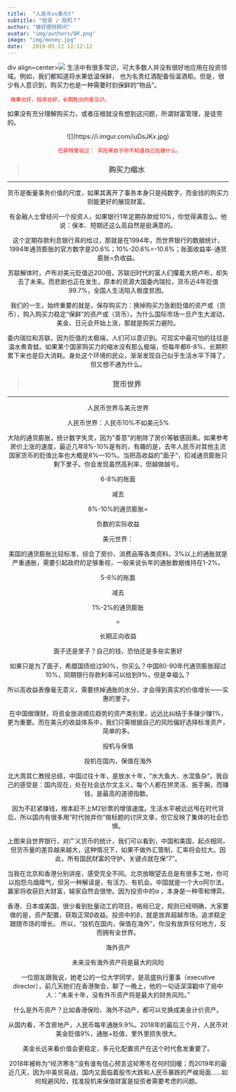 ```yaml
---
title:  "人民币vs美元t"
subtitle: "投资 / 投机？"
author: "做好理财顾问"
avatar: "img/authors/QR.png"
image: "img/money.jpg"
date:   2019-05-12 12:12:12
---
```


div align=center>![](https://i.imgur.com/7KtGvCA.jpg)
生活中有很多常识，可大多数人并没有很好地应用在投资领域。例如，我们都知道将水果低温保鲜，
也为名贵红酒配备恒温酒柜。但是，很少有人意识到，购买力也是一种需要时刻保鲜的“物品”。

<font color=red>`
做事也好，投资也好，长期胜出的是见识。`</font>

如果没有充分理解购买力，或者压根就没有想到这问题，所谓财富管理，是徒劳的。

<div align=center>![](https://i.imgur.com/iuDsJKx.jpg)

<font color=red>` 巴菲特曾说过：
			风险来自于你不知道自己在做什么。`  </font>

 > ### 购买力缩水 ###

----------


货币是衡量事务价值的尺度，如果其离开了事务本身只是纯数字，而金钱的购买力则能更好的展现财富。

有金融人士曾经问一个投资人，如果银行1年定期存款给10%，你觉得满意么。他说：保本、短期还这么高自然是挺满意的。

这个定期存款利息银行真的给过，那就是在1994年，而世界银行的数据统计，1994年通货膨胀的官方数字是20.6%；10%-20.6%=-10.6%；账面收益率-通货膨胀=负收益。


苏联解体时，卢布对美元贬值近200倍，苏联旧时代的富人们攥着大把卢布，却失去了未来。而悲剧也正在发生，原本的资源大国委内瑞拉，货币近4年贬值99.7%，全国人生活陷入极度贫困。



我们的一生，始终重要的就是，保存购买力：换掉购买力急剧贬值的资产或（货币），购入购买力稳定“保鲜”的资产或（货币）。为什么国际市场一旦产生大波动，美金、日元会开始上涨，那就是购买力避险。

委内瑞拉和苏联，因为贬值的太极端，人们可以意识到。可现实中最可怕的往往是温水煮青蛙。如果某个国家购买力的缩水没有那么极端，但每年都6-8%，长期积累下来也是巨大消耗。身处这个环境的民众，渐渐发现自己似乎生活水平下降了，但又想不通为什么。


> ### 货币世界
> 
----------

人民币世界与美元世界

  人民币世界：人民币10%不如美元5%

大陆的通货膨胀，统计数字失灵，因为"善意"的剔除了房价等敏感因素。如果参考房价上涨的速度，最近几年8%-10%是有的，有趣的是，去年人民币对其他主流国家货币的贬值比率也大概是8%—10%。当把高收益的"面子"，扣减通货膨胀只剩下里子。你会发现虽然高利率，但越做越亏。


6-8%的账面

减去

8%-10%的通货膨胀=

负数的实际收益

  美元世界：

美国的通货膨胀比较标准，综合了房价、消费品等各类资料。3%以上的通胀就是严重通胀，需要引起政府的足够重视，一般来说长年的通胀数据维持在1-2%。

5-6%的账面

减去

1%-2%的通货膨胀

=

长期正向收益

面子还是里子？自己的钱，恐怕还是多些实惠好

如果只是为了面子，希腊国债给过90%，你买么？中国80-90年代通货膨胀超过10%，同期银行存款利率可以给到9%，但是幸福么？


所以高收益表像毫无意义，需要挤掉通胀的水分，才会得到真实的价值增长——实惠的里子。


在中国做理财，将资金放进顺应趋势的资产类别里，远远比纠结于多赚少赚1%，更为重要。而在美元的收益体系中，我们只需根据自己的风险偏好选择标准资产，简单的多。


投机与保值


投机在国内，保值在海外


北大周其仁教授总结，中国过往十年，是放水十年，“水大鱼大、水混鱼杂”。我自己的感受是：国内现在，处在社会达尔文主义，每个人都在拼灵活、扳手腕，而赚钱，是最高的道德指数。


因为不赶紧赚钱，根本赶不上M2钞票的增值速度。生活水平被远远甩在时代背后，所以国内有很多用“时代抛弃你”做标题的讨厌文章，但它反映了集体的社会恐惧。

上图来自世界银行，对广义货币的统计，我们可以看到，中国和美国，起点相同，但货币量的差异越来越大，这种情况下，如果不做外汇管制，汇率将会拉大。因此，所有国民财富的守护，关键点就在保“7”。

当我在北京和香港分别讲座，感受完全不同。北京放眼望去总是有很多工地，你可以抱怨乌烟瘴气，但另一种解读是，有活力、有机会。中国就是一个大α阿尔法，赢家将收获巨大财富，输家自然会很惨。因为投资中的α ，本身是一种零和博弈。

香港、日本或美国，很少看到批量动工的项目，格局已定，规则已经明确，大家要做的是，资产配置，获取正常β收益。投资中的β，就是放弃超越市场，追求稳定跟随市场的增长。
所以，“投机在国内，保值在海外”，你没有放弃任何地方，反而拥有全世界。

海外资产

未来没有海外资产将是最大的风险

一位朋友跟我说，她老公的一位大学同学，是高盛执行董事（executive director），前几天她们在香港聚会，聊了一晚上，他的一句话深深戳中了局中人：“未来十年，没有外币资产将是最大的财务风险。”


什么是外币资产？比如香港保险、海外不动产，都可以兑换成美金计价资产。


从国内看，不含房地产，人民币每年通胀9.9%。2018年的最后三个月，人民币对美金贬值9%，通胀+贬值，里外里损失很大。

美金长远来看价值会更稳定，多元化配置资产在这个时代愈发重要了。

2018年被称为“经济寒冬”没有谁有信心预言这轮寒冬在何时回暖；而2019年的最近几天，因为中美贸易战，国内又面临着股市大跌和人民币暴跌的严峻局面……如何规避风险，找准投机来保值财富是投资者需要考虑的问题。